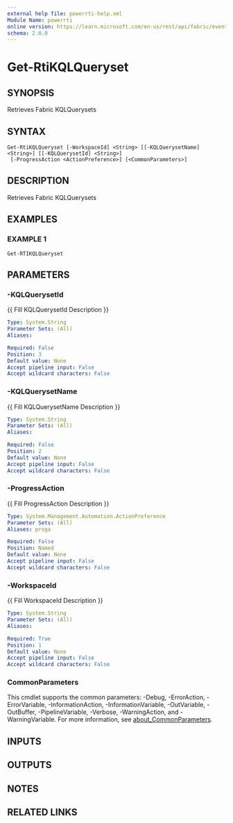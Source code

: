 ```yaml
---
external help file: powerrti-help.xml
Module Name: powerrti
online version: https://learn.microsoft.com/en-us/rest/api/fabric/eventstream/items/get-eventstream?tabs=HTTP
schema: 2.0.0
---
```


# Get-RtiKQLQueryset

## SYNOPSIS
Retrieves Fabric KQLQuerysets

## SYNTAX

```
Get-RtiKQLQueryset [-WorkspaceId] <String> [[-KQLQuerysetName] <String>] [[-KQLQuerysetId] <String>]
 [-ProgressAction <ActionPreference>] [<CommonParameters>]
```

## DESCRIPTION
Retrieves Fabric KQLQuerysets

## EXAMPLES

### EXAMPLE 1
```
Get-RTIKQLQueryset
```

## PARAMETERS

### -KQLQuerysetId
{{ Fill KQLQuerysetId Description }}

```yaml
Type: System.String
Parameter Sets: (All)
Aliases:

Required: False
Position: 3
Default value: None
Accept pipeline input: False
Accept wildcard characters: False
```

### -KQLQuerysetName
{{ Fill KQLQuerysetName Description }}

```yaml
Type: System.String
Parameter Sets: (All)
Aliases:

Required: False
Position: 2
Default value: None
Accept pipeline input: False
Accept wildcard characters: False
```

### -ProgressAction
{{ Fill ProgressAction Description }}

```yaml
Type: System.Management.Automation.ActionPreference
Parameter Sets: (All)
Aliases: proga

Required: False
Position: Named
Default value: None
Accept pipeline input: False
Accept wildcard characters: False
```

### -WorkspaceId
{{ Fill WorkspaceId Description }}

```yaml
Type: System.String
Parameter Sets: (All)
Aliases:

Required: True
Position: 1
Default value: None
Accept pipeline input: False
Accept wildcard characters: False
```

### CommonParameters
This cmdlet supports the common parameters: -Debug, -ErrorAction, -ErrorVariable, -InformationAction, -InformationVariable, -OutVariable, -OutBuffer, -PipelineVariable, -Verbose, -WarningAction, and -WarningVariable. For more information, see [about_CommonParameters](http://go.microsoft.com/fwlink/?LinkID=113216).

## INPUTS

## OUTPUTS

## NOTES

## RELATED LINKS
